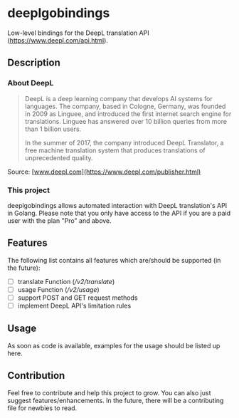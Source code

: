 # deeplgobindings

Low-level bindings for the DeepL translation API (https://www.deepl.com/api.html).

## Description

### About DeepL
> DeepL is a deep learning company that develops AI systems for languages. The company, based in Cologne, Germany, was founded in 2009 as Linguee, and introduced the first internet search engine for translations. Linguee has answered over 10 billion queries from more than 1 billion users.
>
> In the summer of 2017, the company introduced DeepL Translator, a free machine translation system that produces translations of unprecedented quality.

Source: [www.deepl.com](https://www.deepl.com/publisher.html)

### This project

deeplgobindings allows automated interaction with DeepL translation's API in Golang. Please note that you only 
have access to the API if you are a paid user with the plan "Pro" and above.

## Features

The following list contains all features which are/should be supported (in the future):
- [ ] translate Function (*/v2/translate*)
- [ ] usage Function (*/v2/usage*)
- [ ] support POST and GET request methods
- [ ] implement DeepL API's limitation rules

## Usage

As soon as code is available, examples for the usage should be listed up here.

## Contribution

Feel free to contribute and help this project to grow. You can also just suggest features/enhancements. In the future, 
there will be a contributing file for newbies to read.
